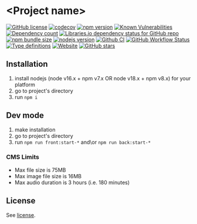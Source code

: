 # \<Project name\>

[![GitHub license](https://img.shields.io/npm/l/typescript-project)](https://github.com/webbestmaster/typescript-project/blob/master/license)
[![codecov](https://codecov.io/gh/webbestmaster/typescript-project/branch/master/graph/badge.svg)](https://codecov.io/gh/webbestmaster/typescript-project)
[![npm version](https://img.shields.io/npm/v/typescript-project.svg)](https://www.npmjs.com/package/typescript-project)
[![Known Vulnerabilities](https://snyk.io/test/github/webbestmaster/typescript-project/badge.svg)](https://snyk.io/test/github/webbestmaster/typescript-project)
[![Dependency count](https://badgen.net/bundlephobia/dependency-count/typescript-project)](https://libraries.io/npm/typescript-project)
[![Libraries.io dependency status for GitHub repo](https://img.shields.io/librariesio/github/webbestmaster/typescript-project)](https://libraries.io/npm/typescript-project)
[![npm bundle size](https://img.shields.io/bundlephobia/minzip/typescript-project)](https://bundlephobia.com/package/typescript-project)
[![nodejs version](https://img.shields.io/node/v/typescript-project)](https://nodejs.org/en/docs)
[![Github CI](https://github.com/webbestmaster/typescript-project/actions/workflows/github-ci.yml/badge.svg)](https://github.com/webbestmaster/typescript-project/actions/workflows/github-ci.yml)
[![GitHub Workflow Status](https://img.shields.io/github/actions/workflow/status/webbestmaster/typescript-project/github-ci.yml)](https://github.com/webbestmaster/typescript-project/actions/workflows/github-ci.yml)
[![Type definitions](https://img.shields.io/npm/types/typescript-project)](https://www.typescriptlang.org)
[![Website](https://img.shields.io/website?url=https://github.com/webbestmaster/typescript-project)](https://github.com/webbestmaster/typescript-project)
[![GitHub stars](https://img.shields.io/github/stars/webbestmaster/typescript-project?style=social)](https://github.com/webbestmaster/typescript-project)

## Installation

1. install nodejs (node v16.x + npm v7.x OR node v18.x + npm v8.x) for your platform
2. go to project's directory
3. run `npm i`


## Dev mode

1. make installation
2. go to project's directory
3. run `npm run front:start-*` and\or `npm run back:start-*`


### CMS Limits

- Max file size is 75MB
- Max image file size is 16MB
- Max audio duration is 3 hours (i.e. 180 minutes)

## License

See [license](license).

